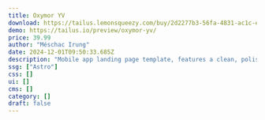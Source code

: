 ```yaml
---
title: Oxymor YV
download: https://tailus.lemonsqueezy.com/buy/2d2277b3-56fa-4831-ac1c-e864780accdc
demo: https://tailus.io/preview/oxymor-yv/
price: 39.99
author: "Méschac Irung"
date: 2024-12-01T09:50:33.685Z
description: "Mobile app landing page template, features a clean, polished design."
ssg: ["Astro"]
css: []
ui: []
cms: []
category: []
draft: false
---
```

